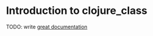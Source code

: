 # Introduction to clojure_class

TODO: write [great documentation](http://jacobian.org/writing/what-to-write/)
